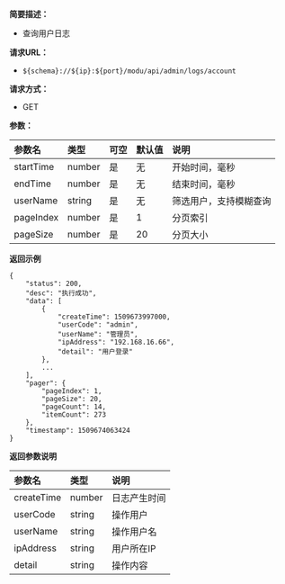
**简要描述：**

- 查询用户日志

**请求URL：**
- ` ${schema}://${ip}:${port}/modu/api/admin/logs/account `

**请求方式：**
- GET

**参数：**

| 参数名 | 类型 | 可空 | 默认值 | 说明 |
| :-- | :-- | :-- | :-- | :-- |
| startTime | number | 是 | 无 | 开始时间，毫秒 |
| endTime | number | 是 | 无 | 结束时间，毫秒 |
| userName | string | 是 | 无 | 筛选用户，支持模糊查询 |
| pageIndex | number | 是 | 1 | 分页索引 |
| pageSize | number | 是 | 20 | 分页大小 |

 **返回示例**

```
{
    "status": 200,
    "desc": "执行成功",
    "data": [
        {
            "createTime": 1509673997000,
            "userCode": "admin",
            "userName": "管理员",
            "ipAddress": "192.168.16.66",
            "detail": "用户登录"
        },
        ...
    ],
    "pager": {
        "pageIndex": 1,
        "pageSize": 20,
        "pageCount": 14,
        "itemCount": 273
    },
    "timestamp": 1509674063424
}
```

 **返回参数说明**

| 参数名 | 类型 | 说明 |
| :-- | :-- | :-- |
| createTime | number | 日志产生时间 |
| userCode | string | 操作用户 |
| userName | string | 操作用户名 |
| ipAddress | string | 用户所在IP |
| detail | string | 操作内容 |





